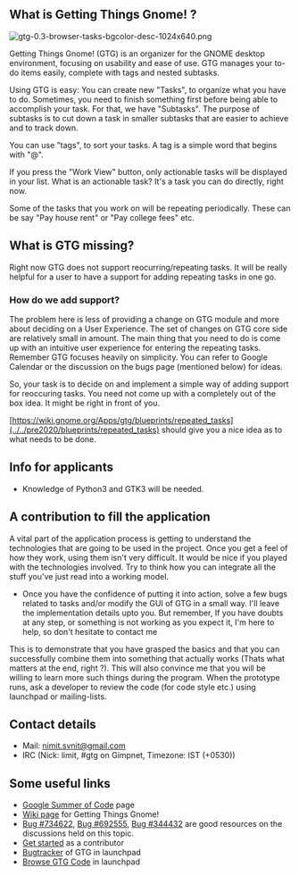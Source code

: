 ## What is Getting Things Gnome! ?

![gtg-0.3-browser-tasks-bgcolor-desc-1024x640.png](http://gtgnome.net/wp-content/uploads/2013/01/gtg-0.3-browser-tasks-bgcolor-desc-1024x640.png)

Getting Things Gnome! (GTG) is an organizer for the GNOME desktop
environment, focusing on usability and ease of use. GTG manages your
to-do items easily, complete with tags and nested subtasks.

Using GTG is easy: You can create new "Tasks", to organize what you have
to do. Sometimes, you need to finish something first before being able
to accomplish your task. For that, we have "Subtasks". The purpose of
subtasks is to cut down a task in smaller subtasks that are easier to
achieve and to track down.

You can use "tags", to sort your tasks. A tag is a simple word that
begins with "@".

If you press the "Work View" button, only actionable tasks will be
displayed in your list. What is an actionable task? It's a task you can
do directly, right now.

Some of the tasks that you work on will be repeating periodically. These
can be say "Pay house rent" or "Pay college fees" etc.

## What is GTG missing?

Right now GTG does not support reocurring/repeating tasks. It will be
really helpful for a user to have a support for adding repeating tasks
in one go.

### How do we add support?

The problem here is less of providing a change on GTG module and more
about deciding on a User Experience. The set of changes on GTG core side
are relatively small in amount. The main thing that you need to do is
come up with an intuitive user experience for entering the repeating
tasks. Remember GTG focuses heavily on simplicity. You can refer to
Google Calendar or the discussion on the bugs page (mentioned below) for
ideas.

So, your task is to decide on and implement a simple way of adding
support for reoccuring tasks. You need not come up with a completely out
of the box idea. It might be right in front of you.

[https://wiki.gnome.org/Apps/gtg/blueprints/repeated_tasks](../../pre2020/blueprints/repeated_tasks) should give
you a nice idea as to what needs to be done.

## Info for applicants

- Knowledge of Python3 and GTK3 will be needed.

## A contribution to fill the application

A vital part of the application process is getting to understand the
technologies that are going to be used in the project. Once you get a
feel of how they work, using them isn't very difficult. It would be nice
if you played with the technologies involved. Try to think how you can
integrate all the stuff you've just read into a working model.

- Once you have the confidence of putting it into action, solve a few
  bugs related to tasks and/or modify the GUI of GTG in a small way.
  I'll leave the implementation details upto you. But remember, If you
  have doubts at any step, or something is not working as you expect
  it, I'm here to help, so don't hesitate to contact me

This is to demonstrate that you have grasped the basics and that you can
successfully combine them into something that actually works (Thats what
matters at the end, right ?). This will also convince me that you will
be willing to learn more such things during the program. When the
prototype runs, ask a developer to review the code (for code style etc.)
using launchpad or mailing-lists.

## Contact details

- Mail: <nimit.svnit@gmail.com>
- IRC (Nick: limit, #gtg on Gimpnet, Timezone: IST (+0530))

## Some useful links

- [Google Summer of Code](http://google-melange.com/) page
- [Wiki page](https://wiki.gnome.org/Apps/GTG) for Getting Things Gnome!
- [Bug #734622](https://bugs.launchpad.net/gtg/+bug/734622),
  [Bug #692555](https://bugs.launchpad.net/gtg/+bug/692555),
  [Bug #344432](https://bugs.launchpad.net/gtg/+bug/344432) are good
  resources on the discussions held on this topic.
- [Get started](https://wiki.gnome.org/Apps/gtg/contributing) as a contributor
- [Bugtracker](https://bugs.launchpad.net/gtg/) of GTG in launchpad
- [Browse GTG Code](https://code.launchpad.net/~gtg/gtg/trunk) in launchpad

